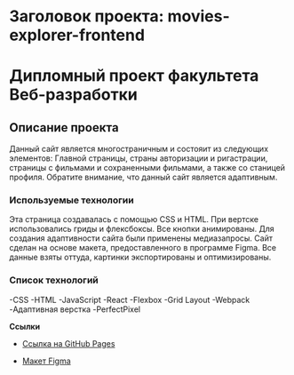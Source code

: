 # Заголовок проекта: movies-explorer-frontend
# Дипломный проект факультета Веб-разработки

## Описание проекта
Данный сайт является многостраничным и состояит из следующих элементов: Главной страницы, страны авторизации и ригастрации, страницы с фильмами и сохраненными фильмами, а также со станицей профиля.
Обратите внимание, что данный сайт является адаптивным.

### Используемые технологии
Эта страница создавалась с помощью CSS и HTML. При вертске использовались гриды и флексбоксы. Все кнопки анимированы. Для создания адаптивности сайта были применены медиазапросы.
Сайт сделан на основе макета, предоставленного в программе Figma. Все данные взяты оттуда, картинки экспортированы и оптимизированы.

### Список технологий
-CSS
-HTML
-JavaScript
-React
-Flexbox
-Grid Layout
-Webpack
-Адаптивная верстка
-PerfectPixel


**Ссылки**

* [Ссылка на GitHub Pages](https://emelyanova-arina-29.github.io/movies-explorer-frontend)

* [Макет Figma](https://disk.yandex.ru/d/HCFkutbDlWDNxQ)


